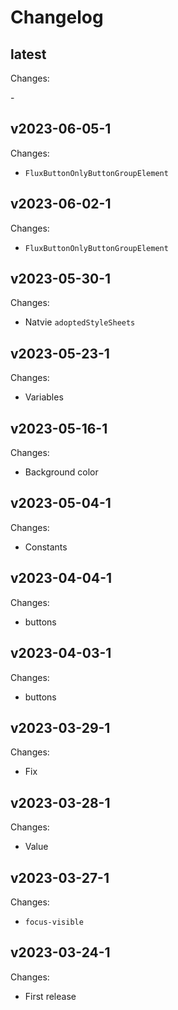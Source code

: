 # Changelog

## latest

Changes:

\-

## v2023-06-05-1

Changes:

- `FluxButtonOnlyButtonGroupElement`

## v2023-06-02-1

Changes:

- `FluxButtonOnlyButtonGroupElement`

## v2023-05-30-1

Changes:

- Natvie `adoptedStyleSheets`

## v2023-05-23-1

Changes:

- Variables

## v2023-05-16-1

Changes:

- Background color

## v2023-05-04-1

Changes:

- Constants

## v2023-04-04-1

Changes:

- buttons

## v2023-04-03-1

Changes:

- buttons

## v2023-03-29-1

Changes:

- Fix

## v2023-03-28-1

Changes:

- Value

## v2023-03-27-1

Changes:

- `focus-visible`

## v2023-03-24-1

Changes:

- First release
